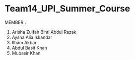 ﻿# Team14_UPI_Summer_Course

MEMBER :
1. Arisha Zulfah Binti Abdul Razak
2. Aysha Alia Iskandar
3. Ilham Akbar
4. Abdul Basit Khan
5. Mubasir Khan

